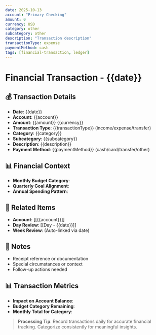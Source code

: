 ```yaml
---
date: 2025-10-13
account: "Primary Checking"
amount: 0
currency: USD
category: other
subcategory: other
description: "Transaction description"
transactionType: expense
paymentMethod: cash
tags: [financial-transaction, ledger]
---
```


# Financial Transaction - {{date}}

## 💰 Transaction Details
- **Date**: {{date}}
- **Account**: {{account}}
- **Amount**: {{amount}} {{currency}}
- **Transaction Type**: {{transactionType}} (income/expense/transfer)
- **Category**: {{category}}
- **Subcategory**: {{subcategory}}
- **Description**: {{description}}
- **Payment Method**: {{paymentMethod}} (cash/card/transfer/other)

## 📊 Financial Context
- **Monthly Budget Category**: 
- **Quarterly Goal Alignment**: 
- **Annual Spending Pattern**: 

## 🔗 Related Items
- **Account**: [[{{account}}]]
- **Day Review**: [[Day - {{date}}]]
- **Week Review**: (Auto-linked via date)

## 📝 Notes
- Receipt reference or documentation
- Special circumstances or context
- Follow-up actions needed

## 📊 Transaction Metrics
- **Impact on Account Balance**: 
- **Budget Category Remaining**: 
- **Monthly Total for Category**: 

> **Processing Tip**: Record transactions daily for accurate financial tracking. Categorize consistently for meaningful insights.
